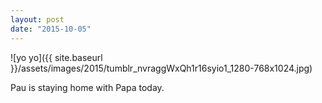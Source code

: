 ```yaml
---
layout: post
date: "2015-10-05"
---
```


![yo yo]({{ site.baseurl }}/assets/images/2015/tumblr_nvraggWxQh1r16syio1_1280-768x1024.jpg)

Pau is staying home with Papa today.

